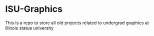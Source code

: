 # ISU-Graphics

This is a repo to store all old projects related to undergrad graphics at illinois statue university

